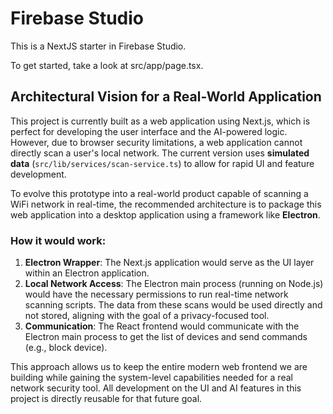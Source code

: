 # Firebase Studio

This is a NextJS starter in Firebase Studio.

To get started, take a look at src/app/page.tsx.

## Architectural Vision for a Real-World Application

This project is currently built as a web application using Next.js, which is perfect for developing the user interface and the AI-powered logic. However, due to browser security limitations, a web application cannot directly scan a user's local network. The current version uses **simulated data** (`src/lib/services/scan-service.ts`) to allow for rapid UI and feature development.

To evolve this prototype into a real-world product capable of scanning a WiFi network in real-time, the recommended architecture is to package this web application into a desktop application using a framework like **Electron**.

### How it would work:

1.  **Electron Wrapper**: The Next.js application would serve as the UI layer within an Electron application.
2.  **Local Network Access**: The Electron main process (running on Node.js) would have the necessary permissions to run real-time network scanning scripts. The data from these scans would be used directly and not stored, aligning with the goal of a privacy-focused tool.
3.  **Communication**: The React frontend would communicate with the Electron main process to get the list of devices and send commands (e.g., block device).

This approach allows us to keep the entire modern web frontend we are building while gaining the system-level capabilities needed for a real network security tool. All development on the UI and AI features in this project is directly reusable for that future goal.
